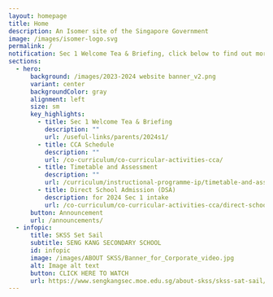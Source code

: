 ```yaml
---
layout: homepage
title: Home
description: An Isomer site of the Singapore Government
image: /images/isomer-logo.svg
permalink: /
notification: Sec 1 Welcome Tea & Briefing, click below to find out more
sections:
  - hero:
      background: /images/2023-2024 website banner_v2.png
      variant: center
      backgroundColor: gray
      alignment: left
      size: sm
      key_highlights:
        - title: Sec 1 Welcome Tea & Briefing
          description: ""
          url: /useful-links/parents/2024s1/
        - title: CCA Schedule
          description: ""
          url: /co-curriculum/co-curricular-activities-cca/
        - title: Timetable and Assessment
          description: ""
          url: /curriculum/instructional-programme-ip/timetable-and-assessment/
        - title: Direct School Admission (DSA)
          description: for 2024 Sec 1 intake
          url: /co-curriculum/co-curricular-activities-cca/direct-school-admission-dsa/
      button: Announcement
      url: /announcements/
  - infopic:
      title: SKSS Set Sail
      subtitle: SENG KANG SECONDARY SCHOOL
      id: infopic
      image: /images/ABOUT SKSS/Banner_for_Corporate_video.jpg
      alt: Image alt text
      button: CLICK HERE TO WATCH
      url: https://www.sengkangsec.moe.edu.sg/about-skss/skss-sat-sail/
---
```

